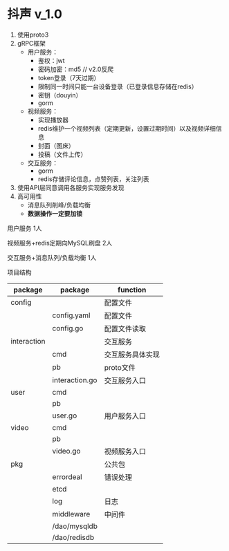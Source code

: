 # 抖声 v_1.0
1. 使用proto3
2. gRPC框架 
   - 用户服务：
     - 鉴权：jwt
     - 密码加密：md5 // v2.0反爬
     - token登录（7天过期）
     - 限制同一时间只能一台设备登录（已登录信息存储在redis）
     - 密钥（douyin）
     - gorm
   - 视频服务：
     - 实现播放器
     - redis维护一个视频列表（定期更新，设置过期时间）以及视频详细信息
     - 封面（图床）
     - 投稿（文件上传）
   - 交互服务：
     - gorm
     - redis存储评论信息，点赞列表，关注列表
3. 使用API层同意调用各服务实现服务发现
4. 高可用性
   - 消息队列削峰/负载均衡
   - **数据操作一定要加锁**



用户服务 1人

视频服务+redis定期向MySQL刷盘  2人

交互服务+消息队列/负载均衡 1人





项目结构

| package     | package        | function         |
| ----------- | -------------- | ---------------- |
| config      |                | 配置文件         |
|  |   config.yaml    | 配置文件         |
|  |   config.go  | 配置文件读取         |
| interaction |                | 交互服务         |
|             | cmd            | 交互服务具体实现 |
|             | pb             | proto文件        |
|             | interaction.go | 交互服务入口     |
| user        | cmd            |                  |
|             | pb             |                  |
|             | user.go        | 用户服务入口     |
| video       | cmd            |                  |
|             | pb             |                  |
|             | video.go       | 视频服务入口     |
| pkg         |                | 公共包           |
|             | errordeal      | 错误处理         |
|             | etcd           |                  |
|             | log            | 日志             |
|             | middleware     | 中间件           |
|             | /dao/mysqldb          |                  |
|             | /dao/redisdb          |                  |
